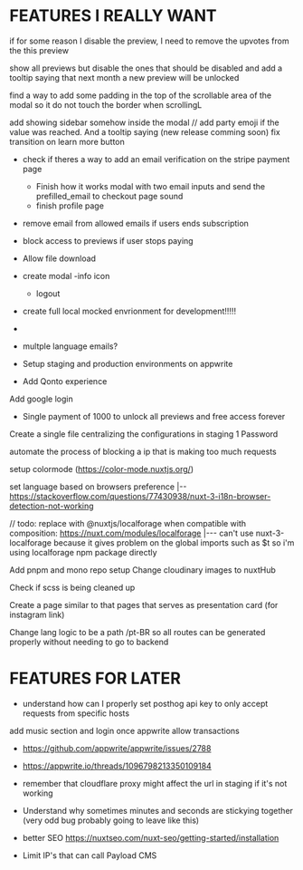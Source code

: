 # FEATURES I REALLY WANT

if for some reason I disable the preview, I need to remove the upvotes from the this preview

show all previews but disable the ones that should be disabled and add a tooltip saying that next month a new preview will be unlocked

find a way to add some padding in the top of the scrollable area of the modal so it do not touch the border when scrollingL

add showing sidebar somehow inside the modal
// add party emoji if the value was reached. And a tooltip saying (new release comming soon)
fix transition on learn more button

- check if theres a way to add an email verification on the stripe payment page

  - Finish how it works modal with two email inputs and send the prefilled_email to checkout page
    sound
  - finish profile page

- remove email from allowed emails if users ends subscription
- block access to previews if user stops paying
- Allow file download

- create modal
  -info icon

  - logout

- create full local mocked envrionment for development!!!!!
-
- multple language emails?
- Setup staging and production environments on appwrite
- Add Qonto experience

Add google login

- Single payment of 1000 to unlock all previews and free access forever

Create a single file centralizing the configurations in staging 1 Password

automate the process of blocking a ip that is making too much requests

setup colormode (https://color-mode.nuxtjs.org/)

set language based on browsers preference
|-- https://stackoverflow.com/questions/77430938/nuxt-3-i18n-browser-detection-not-working

// todo: replace with @nuxtjs/localforage when compatible with composition: https://nuxt.com/modules/localforage
|--- can't use nuxt-3-localforage because it gives problem on the global imports such as $t so i'm using localforage npm package directly

Add pnpm and mono repo setup
Change cloudinary images to nuxtHub

Check if scss is being cleaned up

Create a page similar to that pages that serves as presentation card (for instagram link)

Change lang logic to be a path /pt-BR so all routes can be generated properly without needing to go to backend

# FEATURES FOR LATER

- understand how can I properly set posthog api key to only accept requests from specific hosts

add music section and login once appwrite allow transactions

- https://github.com/appwrite/appwrite/issues/2788
- https://appwrite.io/threads/1096798213350109184
- remember that cloudflare proxy might affect the url in staging if it's not working

- Understand why sometimes minutes and seconds are stickying together (very odd bug probably going to leave like this)

- better SEO https://nuxtseo.com/nuxt-seo/getting-started/installation

- Limit IP's that can call Payload CMS
